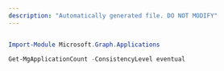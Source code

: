 ```yaml
---
description: "Automatically generated file. DO NOT MODIFY"
---
```


```powershell

Import-Module Microsoft.Graph.Applications

Get-MgApplicationCount -ConsistencyLevel eventual 


```